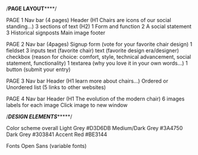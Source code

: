 /**************PAGE LAYOUT******************/

PAGE 1
    Nav bar (4 pages)
    Header (H1 Chairs are icons of our social standing...)
    3 sections of text (H2)
        1 Form and function
        2 A social statement
        3 Historical signposts
    Main image
    footer

PAGE 2
    Nav bar (4pages)
    Signup form (vote for your favorite chair design)
    1 fieldset
        3 inputs
            text (favorite chair)
            text (favorite design era/designer)
            checkbox (reason for choice: comfort, style, technical advancement, social statement, functionality)
        1 textarea (why you love it in your own words...)
        1 button (submit your entry)

PAGE 3
    Nav bar
    Header (H1 learn more about chairs...)
    Ordered or Unordered list (5 links to other websites)

PAGE 4
    Nav bar
    Header (H1 The evolution of the modern chair)
    6 images
    labels for each image
    Click image to new window


/*************DESIGN ELEMENTS******************/

Color scheme overall
    Light Grey #D3D6DB
    Medium/Dark Grey #3A4750
    Dark Grey #303841
    Accent Red #BE3144

Fonts
    Open Sans (variable fonts)
